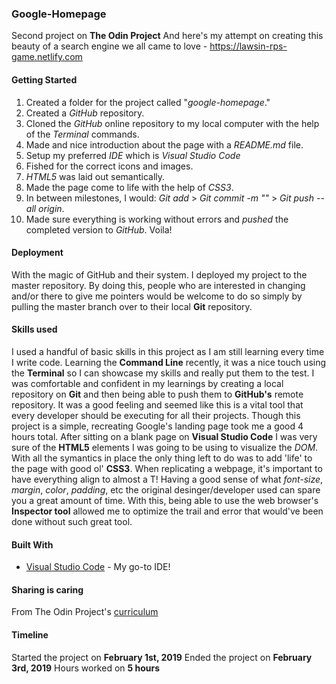### Google-Homepage

Second project on **The Odin Project** 
And here's my attempt on creating this beauty of a search engine we all came to love -
https://lawsin-rps-game.netlify.com

#### Getting Started

1. Created a folder for the project called "*google-homepage*."
2. Created a *GitHub* repository.
3. Cloned the *GitHub* online repository to my local computer with the help of the *Terminal* commands.
4. Made and nice introduction about the page with a *README.md* file.
5. Setup my preferred *IDE* which is *Visual Studio Code*
6. Fished for the correct icons and images.
7. *HTML5* was laid out semantically.
8. Made the page come to life with the help of *CSS3*.
9. In between milestones, I would: *Git add* > *Git commit -m ""* > *Git push --all origin*.
10. Made sure everything is working without errors and *pushed* the completed version to *GitHub*. Voila!

#### Deployment

With the magic of GitHub and their system. I deployed my project to the master repository. By doing this, people who are interested in changing and/or there to give me pointers would be welcome to do so simply by pulling the master branch over to their local **Git** repository. 

#### Skills used

I used a handful of basic skills in this project as I am still learning every time I write code. Learning the **Command Line** recently, it was a nice touch using the **Terminal** so I can showcase my skills and really put them to the test. I was comfortable and confident in my learnings by creating a local repository on **Git** and then being able to push them to **GitHub's** remote repository. It was a good feeling and seemed like this is a vital tool that every developer should be executing for all their projects. Though this project is a simple, recreating Google's landing page took me a good 4 hours total. After sitting on a blank page on **Visual Studio Code** I was very sure of the **HTML5** elements I was going to be using to visualize the *DOM*. With all the symantics in place the only thing left to do was to add 'life' to the page with good ol' **CSS3**. When replicating a webpage, it's important to have everything align to almost a T! Having a good sense of what *font-size*, *margin*, *color*, *padding*, etc the original desinger/developer used can spare you a great amount of time. With this, being able to use the web browser's **Inspector tool** allowed me to optimize the trail and error that would've been done without such great tool.

#### Built With

* [Visual Studio Code](https://code.visualstudio.com/) - My go-to IDE!

#### Sharing is caring

From The Odin Project's [curriculum](http://www.theodinproject.com/courses/web-development-101/lessons/html-css)

#### Timeline

Started the project on **February 1st, 2019**
Ended the project on **February 3rd, 2019**
Hours worked on **5 hours**